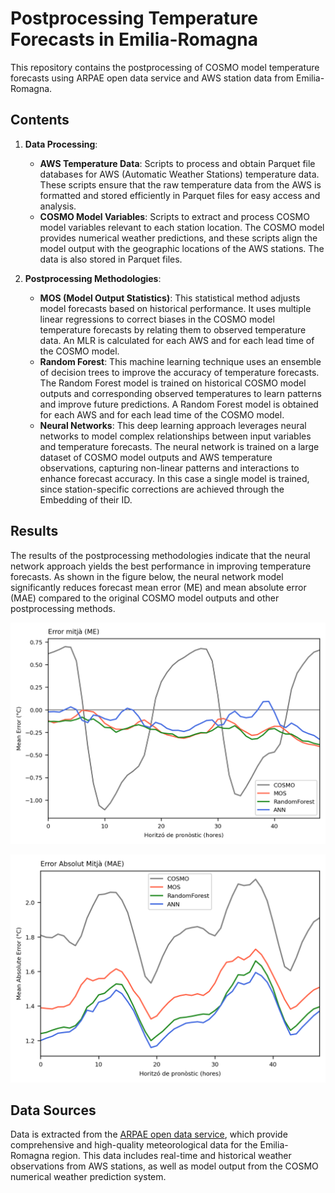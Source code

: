 # Postprocessing Temperature Forecasts in Emilia-Romagna

This repository contains the postprocessing of COSMO model temperature forecasts using ARPAE open data service and AWS station data from Emilia-Romagna.

## Contents

1. **Data Processing**:
    - **AWS Temperature Data**: Scripts to process and obtain Parquet file databases for AWS (Automatic Weather Stations) temperature data. These scripts ensure that the raw temperature data from the AWS is formatted and stored efficiently in Parquet files for easy access and analysis.
    - **COSMO Model Variables**: Scripts to extract and process COSMO model variables relevant to each station location. The COSMO model provides numerical weather predictions, and these scripts align the model output with the geographic locations of the AWS stations. The data is also stored in Parquet files.

2. **Postprocessing Methodologies**:
    - **MOS (Model Output Statistics)**: This statistical method adjusts model forecasts based on historical performance. It uses multiple linear regressions to correct biases in the COSMO model temperature forecasts by relating them to observed temperature data. An MLR is calculated for each AWS and for each lead time of the COSMO model.
    - **Random Forest**: This machine learning technique uses an ensemble of decision trees to improve the accuracy of temperature forecasts. The Random Forest model is trained on historical COSMO model outputs and corresponding observed temperatures to learn patterns and improve future predictions. A Random Forest model is obtained for each AWS and for each lead time of the COSMO model.
    - **Neural Networks**: This deep learning approach leverages neural networks to model complex relationships between input variables and temperature forecasts. The neural network is trained on a large dataset of COSMO model outputs and AWS temperature observations, capturing non-linear patterns and interactions to enhance forecast accuracy. In this case a single model is trained, since station-specific corrections are achieved through the Embedding of their ID.

## Results

The results of the postprocessing methodologies indicate that the neural network approach yields the best performance in improving temperature forecasts. As shown in the figure below, the neural network model significantly reduces forecast mean error (ME) and mean absolute error (MAE) compared to the original COSMO model outputs and other postprocessing methods.

![mean_error](comparison_me.png)

![mean_absolute_error](comparison_mae.png)

## Data Sources

Data is extracted from the [ARPAE open data service](https://dati.arpae.it/), which provide comprehensive and high-quality meteorological data for the Emilia-Romagna region. This data includes real-time and historical weather observations from AWS stations, as well as model output from the COSMO numerical weather prediction system.

